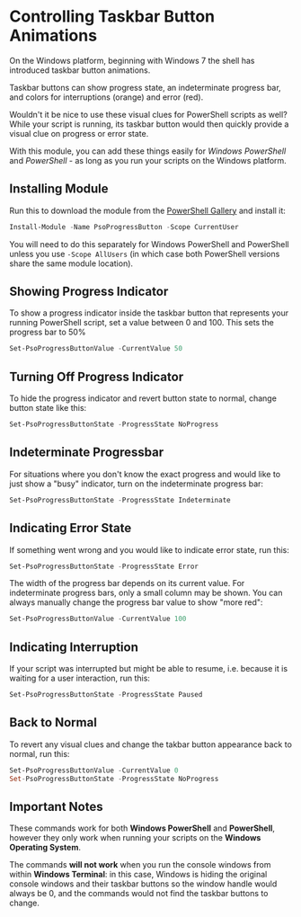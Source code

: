 # Controlling Taskbar Button Animations

On the Windows platform, beginning with Windows 7 the shell has introduced taskbar button animations.

Taskbar buttons can show progress state, an indeterminate progress bar, and colors for interruptions (orange) and error (red).

Wouldn't it be nice to use these visual clues for PowerShell scripts as well? While your script is running, its taskbar button would then quickly provide a visual clue on progress or error state.

With this module, you can add these things easily for *Windows PowerShell* and *PowerShell* - as long as you run your scripts on the Windows platform.

## Installing Module

Run this to download the module from the [PowerShell Gallery](https://www.powershellgallery.com/packages/PsoProgressButton) and install it:

```powershell
Install-Module -Name PsoProgressButton -Scope CurrentUser
```

You will need to do this separately for Windows PowerShell and PowerShell unless you use `-Scope AllUsers` (in which case both PowerShell versions share the same module location).

## Showing Progress Indicator

To show a progress indicator inside the taskbar button that represents your running PowerShell script, set a value between 0 and 100. This sets the progress bar to 50%

```powershell
Set-PsoProgressButtonValue -CurrentValue 50
```


## Turning Off Progress Indicator

To hide the progress indicator and revert button state to normal, change button state like this:

```powershell
Set-PsoProgressButtonState -ProgressState NoProgress
```

## Indeterminate Progressbar

For situations where you don't know the exact progress and would like to just show a "busy" indicator, turn on the indeterminate progress bar:

```powershell
Set-PsoProgressButtonState -ProgressState Indeterminate
```

## Indicating Error State

If something went wrong and you would like to indicate error state, run this:

```powershell
Set-PsoProgressButtonState -ProgressState Error
```

The width of the progress bar depends on its current value. For indeterminate progress bars, only a small column may be shown. You can always manually change the progress bar value to show "more red":

```powershell
Set-PsoProgressButtonValue -CurrentValue 100
```

## Indicating Interruption

If your script was interrupted but might be able to resume, i.e. because it is waiting for a user interaction, run this:

```powershell
Set-PsoProgressButtonState -ProgressState Paused
```

## Back to Normal

To revert any visual clues and change the takbar button appearance back to normal, run this:

```powershell
Set-PsoProgressButtonValue -CurrentValue 0
Set-PsoProgressButtonState -ProgressState NoProgress
```

## Important Notes

These commands work for both **Windows PowerShell** and **PowerShell**, however they only work when running your scripts on the **Windows Operating System**.

The commands **will not work** when you run the console windows from within **Windows Terminal**: in this case, Windows is hiding the original console windows and their taskbar buttons so the window handle would always be 0, and the commands would not find the taskbar buttons to change.

